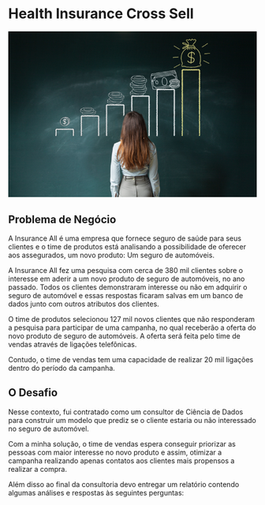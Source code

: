 # Health Insurance Cross Sell

![Image Inicial](/money.png)

## Problema de Negócio

<p>A Insurance All é uma empresa que fornece seguro de saúde para seus clientes e o time de produtos está
analisando a possibilidade de oferecer aos assegurados, um novo produto: Um seguro de automóveis.</p>

<p> A Insurance All fez uma pesquisa com cerca de 380 mil clientes sobre o interesse em aderir a um novo produto
de seguro de automóveis, no ano passado. Todos os clientes demonstraram interesse ou não em adquirir o
seguro de automóvel e essas respostas ficaram salvas em um banco de dados junto com outros atributos dos
clientes. </p>

<p>O time de produtos selecionou 127 mil novos clientes que não responderam a pesquisa para participar de uma
campanha, no qual receberão a oferta do novo produto de seguro de automóveis. A oferta será feita pelo time
de vendas através de ligações telefônicas.
  
Contudo, o time de vendas tem uma capacidade de realizar 20 mil ligações dentro do período da campanha. </p>

## O Desafio

<p> Nesse contexto, fui contratado como um consultor de Ciência de Dados para construir um modelo que
prediz se o cliente estaria ou não interessado no seguro de automóvel.
  
Com a minha solução, o time de vendas espera conseguir priorizar as pessoas com maior interesse no novo
produto e assim, otimizar a campanha realizando apenas contatos aos clientes mais propensos a realizar a
compra.
 </p>
 
 <p> Além disso ao final da consultoria devo entregar um relatório contendo algumas análises e respostas
às seguintes perguntas:
 </p>
 
